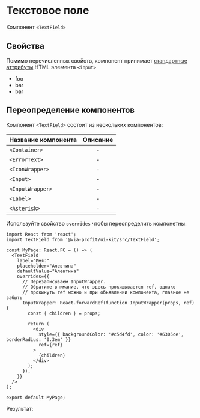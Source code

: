 # Текстовое поле

Компонент `<TextField>`

<ExampleOverview>

## Свойства

Помимо перечисленных свойств, компонент принимает [стандартные аттрибуты](https://developer.mozilla.org/ru/docs/Web/HTML/Element/input#атрибуты) HTML элемента `<input>`

- foo
- bar
- bar

## Переопределение компонентов

Компонент `<TextField>` состоит из нескольких компонентов:

| Название компонента | Описание |
| ------------------- | :------: |
| `<Container>`       |    -     |
| `<ErrorText>`       |    -     |
| `<IconWrapper>`     |    -     |
| `<Input>`           |    -     |
| `<InputWrapper>`    |    -     |
| `<Label>`           |    -     |
| `<Asterisk>`        |    -     |

Используйте свойство `overrides` чтобы переопределить компонетны:

```tsx
import React from 'react';
import TextField from '@via-profit/ui-kit/src/TextField';

const MyPage: React.FC = () => (
  <TextField
    label="Имя:"
    placeholder="Алевтина"
    defaultValue="Алевтина"
    overrides={{
      // Перезаписываем InputWrapper.
      // Обратите внимание, что здесь прокидывается ref, однако
      // прокинуть ref можно и при объявлении компонента, главное не забыть
      InputWrapper: React.forwardRef(function InputWrapper(props, ref) {
        const { children } = props;

        return (
          <div
            style={{ backgroundColor: '#c5d4fd', color: '#6305ce', borderRadius: '0.3em' }}
            ref={ref}
          >
            {children}
          </div>
        );
      }),
    }}
  />
);

export default MyPage;
```

Результат:

<ExampleOverrides />
